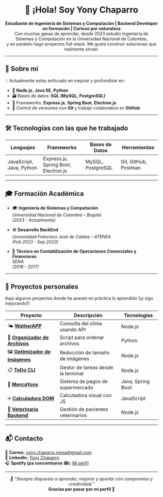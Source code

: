 <h1 align="center">🤠 ¡Hola! Soy Yony Chaparro</h1>

<p align="center">
  <b>Estudiante de Ingeniería de Sistemas y Computación | Backend Developer en formación | Curioso por naturaleza</b><br>
  Con muchas ganas de aprender, desde 2023 estudio Ingeniería de Sistemas y Computación en la Universidad Nacional de Colombia,<br>
  y en paralelo hago proyectos full-stack. Me gusta construir soluciones que realmente sirvan.
</p>

---

## 🧠 Sobre mí


💡 Actualmente estoy enfocado en mejorar y profundizar en:

- 🔧 **Node.js**, **Java SE**, **Python**
- 🗃️ Bases de datos: **SQL (MySQL, PostgreSQL)** 
- 🧱 Frameworks: **Express.js**, **Spring Boot**, **Electron.js**
- 📂 Control de versiones con **Git** y trabajo colaborativo en **GitHub**

---

## 🛠️ Tecnologías con las que he trabajado

<table>
  <thead>
    <tr>
      <th>Lenguajes</th>
      <th>Frameworks</th>
      <th>Bases de Datos</th>
      <th>Herramientas</th>
    </tr>
  </thead>
  <tbody>
    <tr>
      <td>JavaScript, Java, Python</td>
      <td>Express.js, Spring Boot, Electron.js</td>
      <td>MySQL, PostgreSQL</td>
      <td>Git, GitHub, Postman</td>
    </tr>
  </tbody>
</table>

---

## 🎓 Formación Académica

- 🎓 **Ingeniería de Sistemas y Computación**  
  *Universidad Nacional de Colombia – Bogotá*  
  *(2023 - Actualmente)*

- 🛠️ **Desarrollo BackEnd**  
  *Universidad Francisco José de Caldas – ATENEA*  
  *(Feb 2023 - Sep 2023)*

- 💼 **Técnico en Contabilización de Operaciones Comerciales y Financieras**  
  *SENA*  
  *(2016 - 2017)*

---

## 🚧 Proyectos personales

Aquí algunos proyectos donde he puesto en práctica lo aprendido (¡y sigo mejorando!):

| Proyecto | Descripción | Tecnologías |
|---------|-------------|-------------|
| 🌤️ [**WatherAPP**](https://github.com/YonyChaparro/WatherAPP) | Consulta del clima usando API | Node.js |
| 📁 [**Organizador de Archivos**](https://github.com/YonyChaparro/Organizador-de-archivos) | Script para ordenar archivos | Python |
| 🖼️ [**Optimizador de Imágenes**](https://github.com/YonyChaparro/Optimizador-de-im-genes-NODE) | Reducción de tamaño de imágenes | Node.js |
| 📋 [**ToDo CLI**](https://github.com/YonyChaparro/TodoCLI) | Gestor de tareas desde la terminal | Node.js |
| 🛒 [**MercaYony**](https://github.com/YonyChaparro/MercaYony) | Sistema de pagos de supermercado | Java, Spring Boot |
| ➗ [**Calculadora DOM**](https://github.com/YonyChaparro/CalculadoraATENEA) | Calculadora visual con JS | JavaScript |
| 🐶 [**Veterinaria Backend**](https://github.com/YonyChaparro/backEndHospitalJava) | Gestión de pacientes veterinarios | Node.js |

---

## 📬 Contacto

📧 **Correo:** [yony.chaparro.mesa@gmail.com](mailto:yony.chaparro.mesa@gmail.com)  
💼 **LinkedIn:** [Yony Chaparro](https://www.linkedin.com/in/yony-sebastian-chaparro-mesa-7a69b8215/)  
🎧 **Spotify (pa concentrarse 😅):** [Mi perfil](https://open.spotify.com/user/212wrubabekugkkf3whi6r2sa?si=8ae3fdc40af84c96)

---

<p align="center">
  <em>🚀 “Siempre dispuesto a aprender, mejorar y aportar con compromiso y creatividad.”</em><br>
  <strong>Gracias por pasar por mi perfil 💚</strong>
</p>

